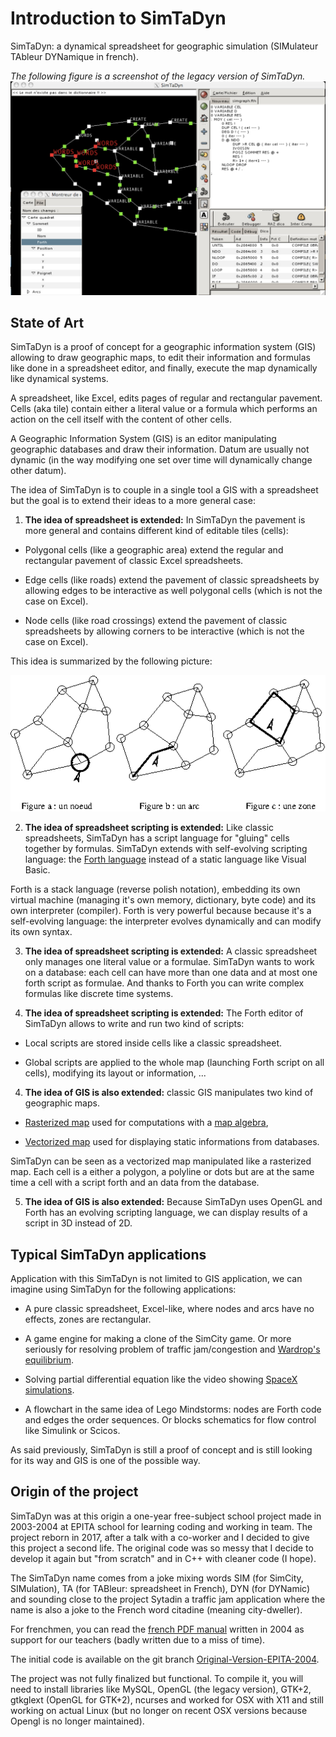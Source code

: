 # Introduction to SimTaDyn

SimTaDyn: a dynamical spreadsheet for geographic simulation (SIMulateur TAbleur DYNamique in french).

_The following figure is a screenshot of the legacy version of SimTaDyn._
![alt tag](https://github.com/Lecrapouille/SimTaDyn/blob/master/doc/SimTaDyn.jpg)

## State of Art

SimTaDyn is a proof of concept for a geographic information system
(GIS) allowing to draw geographic maps, to edit their information and
formulas like done in a spreadsheet editor, and finally, execute the
map dynamically like dynamical systems.

A spreadsheet, like Excel, edits pages of regular and rectangular
pavement. Cells (aka tile) contain either a literal value or a
formula which performs an action on the cell itself with the content
of other cells.

A Geographic Information System (GIS) is an editor manipulating
geographic databases and draw their information. Datum are usually
not dynamic (in the way modifying one set over time will dynamically
change other datum).

The idea of SimTaDyn is to couple in a single tool a GIS with a
spreadsheet but the goal is to extend their ideas to a more general
case:

1. __The idea of spreadsheet is extended:__ In SimTaDyn the pavement
is more general and contains different kind of editable tiles (cells):

* Polygonal cells (like a geographic area) extend the regular and
  rectangular pavement of classic Excel spreadsheets.

* Edge cells (like roads) extend the pavement of classic spreadsheets
  by allowing edges to be interactive as well polygonal cells (which
  is not the case on Excel).

* Node cells (like road crossings) extend the pavement of classic
  spreadsheets by allowing corners to be interactive (which
  is not the case on Excel).

This idea is summarized by the following picture:

![alt tag](https://github.com/Lecrapouille/SimTaDyn/blob/master/doc/pavement.png)

2. __The idea of spreadsheet scripting is extended:__ Like classic
spreadsheets, SimTaDyn has a script language for "gluing" cells
together by formulas. SimTaDyn extends with self-evolving scripting
language: the [Forth
language](https://en.wikipedia.org/wiki/Forth_(programming_language))
instead of a static language like Visual Basic.

Forth is a stack language (reverse polish notation), embedding its own
virtual machine (managing it's own memory, dictionary, byte code) and
its own interpreter (compiler). Forth is very powerful because because
it's a self-evolving language: the interpreter evolves dynamically
and can modify its own syntax.

3. __The idea of spreadsheet scripting is extended:__ A classic
spreadsheet only manages one literal value or a formulae. SimTaDyn
wants to work on a database: each cell can have more than one data and
at most one forth script as formulae. And thanks to Forth you can
write complex formulas like discrete time systems.

3. __The idea of spreadsheet scripting is extended:__ The Forth editor
of SimTaDyn allows to write and run two kind of scripts:

* Local scripts are stored inside cells like a classic spreadsheet.

* Global scripts are applied to the whole map (launching Forth script
on all cells), modifying its layout or information, ...

4.  __The idea of GIS is also extended:__ classic GIS manipulates two
kind of geographic maps.

* [Rasterized map](http://desktop.arcgis.com/en/arcmap/10.3/manage-data/raster-and-images/what-is-raster-data.htm)
  used for computations with a [map algebra](https://www.nrem.iastate.edu/files/w11-MapAlgebra_presentation5.pdf),

* [Vectorized map](http://gisgeography.com/spatial-data-types-vector-raster/) used
  for displaying static informations from databases.

SimTaDyn can be seen as a vectorized map manipulated like a rasterized
map. Each cell is a either a polygon, a polyline or dots but are at
the same time a cell with a script forth and an data from the
database.

5. __The idea of GIS is also extended:__ Because SimTaDyn uses OpenGL
and Forth has an evolving scripting language, we can display results
of a script in 3D instead of 2D.

## Typical SimTaDyn applications

Application with this SimTaDyn is not limited to GIS application, we
can imagine using SimTaDyn for the following applications:

* A pure classic spreadsheet, Excel-like, where nodes and arcs have no
  effects, zones are rectangular.

* A game engine for making a clone of the SimCity game. Or more
  seriously for resolving problem of traffic jam/congestion and
  [Wardrop's
  equilibrium](https://en.wikipedia.org/wiki/John_Glen_Wardrop).

* Solving partial differential equation like the video showing [SpaceX
  simulations](https://www.youtube.com/watch?v=vYA0f6R5KAI).

* A flowchart in the same idea of Lego Mindstorms: nodes are Forth
  code and edges the order sequences. Or blocks schematics for flow
  control like Simulink or Scicos.

As said previously, SimTaDyn is still a proof of concept and is still
looking for its way and GIS is one of the possible way.

## Origin of the project

SimTaDyn was at this origin a one-year free-subject school project
made in 2003-2004 at EPITA school for learning coding and working in
team. The project reborn in 2017, after a talk with a co-worker and I
decided to give this project a second life. The original code was so
messy that I decide to develop it again but "from scratch" and in C++
with cleaner code (I hope).

The SimTaDyn name comes from a joke mixing words SIM (for SimCity,
SIMulation), TA (for TABleur: spreadsheet in French), DYN (for
DYNamic) and sounding close to the project Sytadin a traffic jam
application where the name is also a joke to the French word citadine
(meaning city-dweller).

For frenchmen, you can read the [french PDF
manual](https://github.com/Lecrapouille/SimTaDyn/blob/Original-Version-EPITA-2004/doc/Simtadyn-Manuel.pdf)
written in 2004 as support for our teachers (badly written due to a
miss of time).

The initial code is available on the git branch [Original-Version-EPITA-2004](https://github.com/Lecrapouille/SimTaDyn/tree/Original-Version-EPITA-2004).

The project was not fully finalized but functional. To compile it, you
will need to install libraries like MySQL, OpenGL (the legacy
version), GTK+2, gtkglext (OpenGL for GTK+2), ncurses and worked for
OSX with X11 and still working on actual Linux (but no longer on
recent OSX versions because Opengl is no longer maintained).
